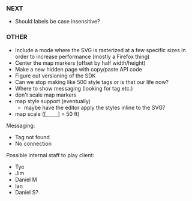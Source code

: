 ### NEXT

- Should labels be case insensitive?

### OTHER

- Include a mode where the SVG is rasterized at a few specific sizes in order to
  increase performance (mostly a Firefox thing)
- Center the map markers (offset by half width/height)
- Make a new hidden page with copy/paste API code
- Figure out versioning of the SDK
- Can we stop making like 500 style tags or is that our life now?
- Where to show messaging (looking for tag etc.)
- don't scale map markers
- map style support (eventually)
  - maybe have the editor apply the styles inline to the SVG?
- map scale ([_____] = 50 ft)

Messaging:

- Tag not found
- No connection

Possible internal staff to play client:

- Tye
- Jim
- Daniel M
- Ian
- Daniel S?
